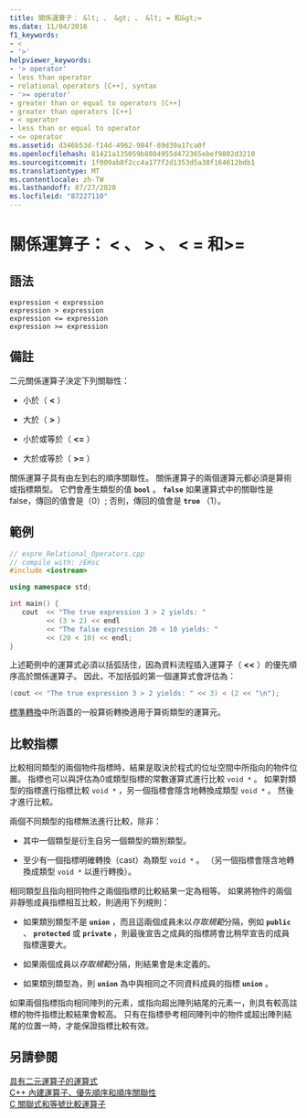 ```yaml
---
title: 關係運算子： &lt; 、 &gt; 、 &lt; = 和&gt;=
ms.date: 11/04/2016
f1_keywords:
- <
- '>'
helpviewer_keywords:
- '> operator'
- less than operator
- relational operators [C++], syntax
- '>= operator'
- greater than or equal to operators [C++]
- greater than operators [C++]
- < operator
- less than or equal to operator
- <= operator
ms.assetid: d346b53d-f14d-4962-984f-89d39a17ca0f
ms.openlocfilehash: 81421a135059b8804955d472365ebef9802d3210
ms.sourcegitcommit: 1f009ab0f2cc4a177f2d1353d5a38f164612bdb1
ms.translationtype: MT
ms.contentlocale: zh-TW
ms.lasthandoff: 07/27/2020
ms.locfileid: "87227110"
---
```

# <a name="relational-operators-lt-gt-lt-and-gt"></a>關係運算子： &lt; 、 &gt; 、 &lt; = 和&gt;=

## <a name="syntax"></a>語法

```
expression < expression
expression > expression
expression <= expression
expression >= expression
```

## <a name="remarks"></a>備註

二元關係運算子決定下列關聯性：

- 小於（ **\<** ）

- 大於（ **>** ）

- 小於或等於（ **\<=** ）

- 大於或等於（ **>=** ）

關係運算子具有由左到右的順序關聯性。 關係運算子的兩個運算元都必須是算術或指標類型。 它們會產生類型的值 **`bool`** 。 **`false`** 如果運算式中的關聯性是 false，傳回的值會是（0）; 否則，傳回的值會是 **`true`** （1）。

## <a name="example"></a>範例

```cpp
// expre_Relational_Operators.cpp
// compile with: /EHsc
#include <iostream>

using namespace std;

int main() {
   cout  << "The true expression 3 > 2 yields: "
         << (3 > 2) << endl
         << "The false expression 20 < 10 yields: "
         << (20 < 10) << endl;
}
```

上述範例中的運算式必須以括弧括住，因為資料流程插入運算子（ **<<** ）的優先順序高於關係運算子。 因此，不加括弧的第一個運算式會評估為：

```cpp
(cout << "The true expression 3 > 2 yields: " << 3) < (2 << "\n");
```

[標準轉換](standard-conversions.md)中所涵蓋的一般算術轉換適用于算術類型的運算元。

## <a name="comparing-pointers"></a>比較指標

比較相同類型的兩個物件指標時，結果是取決於程式的位址空間中所指向的物件位置。 指標也可以與評估為0或類型指標的常數運算式進行比較 `void *` 。 如果對類型的指標進行指標比較 `void *` ，另一個指標會隱含地轉換成類型 `void *` 。 然後才進行比較。

兩個不同類型的指標無法進行比較，除非：

- 其中一個類型是衍生自另一個類型的類別類型。

- 至少有一個指標明確轉換（cast）為類型 `void *` 。 （另一個指標會隱含地轉換成類型 `void *` 以進行轉換）。

相同類型且指向相同物件之兩個指標的比較結果一定為相等。 如果將物件的兩個非靜態成員指標相互比較，則適用下列規則：

- 如果類別類型不是 **`union`** ，而且這兩個成員未以*存取規範*分隔，例如 **`public`** 、 **`protected`** 或 **`private`** ，則最後宣告之成員的指標將會比稍早宣告的成員指標還要大。

- 如果兩個成員以*存取規範*分隔，則結果會是未定義的。

- 如果類別類型為，則 **`union`** 為中與相同之不同資料成員的指標 **`union`** 。

如果兩個指標指向相同陣列的元素，或指向超出陣列結尾的元素一，則具有較高註標的物件指標比較結果會較高。 只有在指標參考相同陣列中的物件或超出陣列結尾的位置一時，才能保證指標比較有效。

## <a name="see-also"></a>另請參閱

[具有二元運算子的運算式](../cpp/expressions-with-binary-operators.md)<br/>
[C++ 內建運算子、優先順序和順序關聯性](../cpp/cpp-built-in-operators-precedence-and-associativity.md)<br/>
[C 關聯式和等號比較運算子](../c-language/c-relational-and-equality-operators.md)
